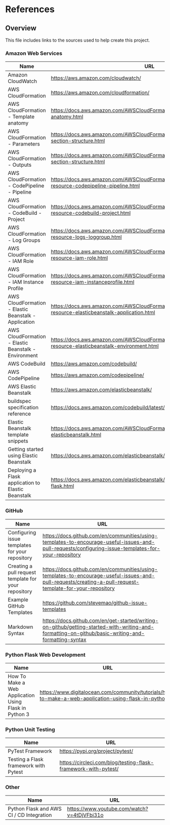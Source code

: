 # References

## Overview

This file includes links to the sources used to help create this project.

### Amazon Web Services

| Name                                                 | URL                                                                                                           |
| ---------------------------------------------------- | ------------------------------------------------------------------------------------------------------------- |
| Amazon CloudWatch                                    | https://aws.amazon.com/cloudwatch/                                                                            |
| AWS CloudFormation                                   | https://aws.amazon.com/cloudformation/                                                                        |
| AWS CloudFormation - Template anatomy                | https://docs.aws.amazon.com/AWSCloudFormation/latest/UserGuide/template-anatomy.html                          |
| AWS CloudFormation - Parameters                      | https://docs.aws.amazon.com/AWSCloudFormation/latest/UserGuide/parameters-section-structure.html              |
| AWS CloudFormation - Outputs                         | https://docs.aws.amazon.com/AWSCloudFormation/latest/UserGuide/outputs-section-structure.html                 |
| AWS CloudFormation - CodePipeline - Pipeline         | https://docs.aws.amazon.com/AWSCloudFormation/latest/UserGuide/aws-resource-codepipeline-pipeline.html        |
| AWS CloudFormation - CodeBuild - Project             | https://docs.aws.amazon.com/AWSCloudFormation/latest/UserGuide/aws-resource-codebuild-project.html            |
| AWS CloudFormation - Log Groups                      | https://docs.aws.amazon.com/AWSCloudFormation/latest/UserGuide/aws-resource-logs-loggroup.html                |
| AWS CloudFormation - IAM Role                        | https://docs.aws.amazon.com/AWSCloudFormation/latest/UserGuide/aws-resource-iam-role.html                     |
| AWS CloudFormation - IAM Instance Profile            | https://docs.aws.amazon.com/AWSCloudFormation/latest/UserGuide/aws-resource-iam-instanceprofile.html          |
| AWS CloudFormation - Elastic Beanstalk - Application | https://docs.aws.amazon.com/AWSCloudFormation/latest/UserGuide/aws-resource-elasticbeanstalk-application.html |
| AWS CloudFormation - Elastic Beanstalk - Environment | https://docs.aws.amazon.com/AWSCloudFormation/latest/UserGuide/aws-resource-elasticbeanstalk-environment.html |
| AWS CodeBuild                                        | https://aws.amazon.com/codebuild/                                                                             |
| AWS CodePipeline                                     | https://aws.amazon.com/codepipeline/                                                                          |
| AWS Elastic Beanstalk                                | https://aws.amazon.com/elasticbeanstalk/                                                                      |
| buildspec specification reference                    | https://docs.aws.amazon.com/codebuild/latest/userguide/build-spec-ref.html                                    |
| Elastic Beanstalk template snippets                  | https://docs.aws.amazon.com/AWSCloudFormation/latest/UserGuide/quickref-elasticbeanstalk.html                 |
| Getting started using Elastic Beanstalk              | https://docs.aws.amazon.com/elasticbeanstalk/latest/dg/GettingStarted.html                                    |
| Deploying a Flask application to Elastic Beanstalk   | https://docs.aws.amazon.com/elasticbeanstalk/latest/dg/create-deploy-python-flask.html                        |

### GitHub

| Name                                                 | URL                                                                                                                                                      |
| ---------------------------------------------------- | -------------------------------------------------------------------------------------------------------------------------------------------------------- |
| Configuring issue templates for your repository      | https://docs.github.com/en/communities/using-templates-to-encourage-useful-issues-and-pull-requests/configuring-issue-templates-for-your-repository      |
| Creating a pull request template for your repository | https://docs.github.com/en/communities/using-templates-to-encourage-useful-issues-and-pull-requests/creating-a-pull-request-template-for-your-repository |
| Example GitHub Templates                             | https://github.com/stevemao/github-issue-templates                                                                                                       |
| Markdown Syntax                                      | https://docs.github.com/en/get-started/writing-on-github/getting-started-with-writing-and-formatting-on-github/basic-writing-and-formatting-syntax       |

### Python Flask Web Development

| Name                                                  | URL                                                                                                    |
| ----------------------------------------------------- | ------------------------------------------------------------------------------------------------------ |
| How To Make a Web Application Using Flask in Python 3 | https://www.digitalocean.com/community/tutorials/how-to-make-a-web-application-using-flask-in-python-3 |

### Python Unit Testing

| Name                                  | URL                                                            |
| ------------------------------------- | -------------------------------------------------------------- |
| PyTest Framework                      | https://pypi.org/project/pytest/                               |
| Testing a Flask framework with Pytest | https://circleci.com/blog/testing-flask-framework-with-pytest/ |

### Other

| Name                                     | URL                                         |
| ---------------------------------------- | ------------------------------------------- |
| Python Flask and AWS CI / CD Integration | https://www.youtube.com/watch?v=4tDjVFbi31o |
